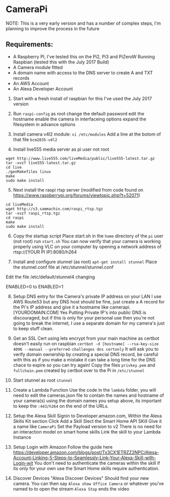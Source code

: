 # CameraPi

NOTE: This is a very early version and has a number of complex steps, I'm planning to improve the process in the future

## Requirements:
* A Raspberry PI, I've tested this on the Pi2, Pi3 and PiZeroW Running Raspbian (tested this with the July 2017 Build)
* A Camera module fitted
* A domain name with access to the DNS server to create A and TXT records
* An AWS Account
* An Alexa Developer Account


1) Start with a fresh install of raspbian for this I've used the July 2017 version

2) Run `raspi-config` as root 
change the default password
edit the hostname
enable the camera in interfaceing options
expand the filesystem in advance options


3) Install camera v4l2 module:
`vi /etc/modules`
Add a line at the botom of that file
`bcm2835-v4l2`


4) Install live555 media server as pi user not root
```
wget http://www.live555.com/liveMedia/public/live555-latest.tar.gz
tar -xvzf live555-latest.tar.gz
cd live
./genMakefiles linux
make
sudo make install
```

5) Next install the raspi rtsp server (modified from code found on https://www.raspberrypi.org/forums/viewtopic.php?t=52071)
```
cd liveMedia
wget http://s3.sammachin.com/raspi_rtsp.tgz
tar -xvzf raspi_rtsp.tgz
cd raspi
make
sudo make install
```

6) Copy the startup script
Place start.sh in the `home` directory of the `pi` user (not root)
run `start.sh`
You can now verify that your camera is working properly using VLC on your computer by opening a network address of rtsp://[YOUR PI IP]:8080/h264

7) Install and configure stunnel (as root)
`apt-get install stunnel`
Place the stunnel.conf file at /etc/stunnel/stunnel.conf

Edit the file /etc/default/stunnel4
changing

ENABLED=0
to
ENABLED=1

8) Setup DNS entry for the Camera's private IP address on your LAN
I use AWS Route53 but any DNS host should be fine, just create a A record for the Pi's IP address and give it a hostname like camerapi.[YOURDOMAIN.COM] 
Yes Putting Private IP's into public DNS is discouraged, but if this is only for your personal use then you're not going to break the internet, I use a separate domain for my camera's just to keep stuff clean.

9) Get an SSL Cert using lets encrypt from your main machine as certbot doesn't easily run on raspbian
`certbot -d [hostname] --rsa-key-size 4096 --manual --preferred-challenges dns certonly`
It will ask you to verify domain ownership by creating a special DNS record, be careful with this as if you make a mistake it can take a long time for the DNS chace to expire so you can try again!
Copy the files `privkey.pem` and `fullchain.pem` created by certbot over to the Pi in `/etc/stunnel`

10) Start stunnel as root
`stunnel`


10) Create a Lambda Function 
Use the code in the `lambda` folder, you will need to edit the cameras.json file to contain the names and hostname of your camera(s) using the domain names you setup above, its important to keep the `:443/h264` on the end of the URLs.

11) Setup the Alexa Skill
Signin to Developer.amazon.com,
Within the Alexa Skills Kit section
Click Add a Skill
Slect the Smart Home API SKill
Give it a name like `CameraPi`
Set the Payload version to v2
There is no need for an interaction model on smart home skills
Link the skill to your Lambda Instance


12) Setup Login with Amazon
Follow the guide here https://developer.amazon.com/blogs/post/Tx3CX1ETRZZ2NPC/Alexa-Account-Linking-5-Steps-to-Seamlessly-Link-Your-Alexa-Skill-with-Login-wit
You don't  need to authenticate the cameras within the skill if its only for your own use the Smart Home skills require authentication.

13) Discover Devices
"Alexa Discover Devices"
Should find your new camera.
You can then say `Alexa show Office Camera` or whatever you've named to to open the stream
`Alexa Stop` ends the video
